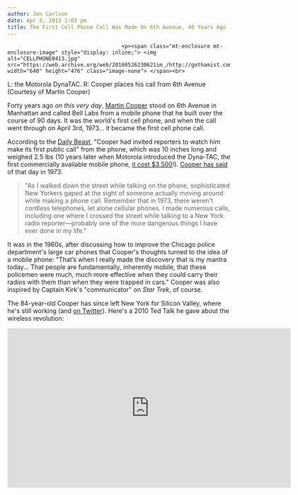 ```yaml
---
author: Jen Carlson
date: Apr 3, 2013 1:03 pm
title: The First Cell Phone Call Was Made On 6th Avenue, 40 Years Ago
---
```


	
										<p><span class="mt-enclosure mt-enclosure-image" style="display: inline;"> <img alt="CELLPHONE0413.jpg" src="https://web.archive.org/web/20160526230621im_/http://gothamist.com/attachments/arts_jen/CELLPHONE0413.jpg" width="640" height="476" class="image-none"> </span><br>
<span class="photo_caption">L: the Motorola DynaTAC. R: Cooper places his call from 6th Avenue (Courtesy of Martin Cooper)</span></p>

<p>Forty years ago <em>on this very day</em>, <a href="https://web.archive.org/web/20160526230621/http://www.wired.com/magazine/2010/08/ff_prototypes/6/">Martin Cooper</a> stood on 6th Avenue in Manhattan and called Bell Labs from a mobile phone that he built over the course of 90 days. It was the world&apos;s first cell phone, and when the call went through on April 3rd, 1973... it became the first cell phone call.</p>

<p>According to the <a href="https://web.archive.org/web/20160526230621/http://www.thedailybeast.com/articles/2013/04/03/the-cell-phone-turns-40-remembering-martin-cooper-s-historic-call.html">Daily Beast</a>, &quot;Cooper had invited reporters to watch him make its first public call&quot; from the phone, which was 10 inches long and weighed 2.5 lbs (10 years later when Motorola introduced the Dyna-TAC, the first commercially available mobile phone, <a href="https://web.archive.org/web/20160526230621/http://www.dailymail.co.uk/sciencetech/article-1373272/The-day-Martin-Cooper-took-mobile-phone-public-leaving-New-Yorkers-bemused-bewildered.html">it cost $3,500</a>!). <a href="https://web.archive.org/web/20160526230621/http://inventors.about.com/cs/inventorsalphabet/a/martin_cooper.htm">Cooper has said</a> of that day in 1973:</p><blockquote>&quot;As I walked down the street while talking on the phone, sophisticated New Yorkers gaped at the sight of someone actually moving around while making a phone call. Remember that in 1973, there weren&apos;t cordless telephones, let alone cellular phones. I made numerous calls, including one where I crossed the street while talking to a New York radio reporter&#x2014;probably one of the more dangerous things I have ever done in my life.&quot;</blockquote>It was in the 1960s, after discussing how to improve the Chicago police department&apos;s large car phones that Cooper&apos;s thoughts turned to the idea of a mobile phone: &quot;That&#x2019;s when I really made the discovery that is my mantra today... That people are fundamentally, inherently mobile, that these policemen were much, much more effective when they could carry their radios with them than when they were trapped in cars.&quot; Cooper was also inspired by Captain Kirk&apos;s &quot;communicator&quot; on <em>Star Trek</em>, of course.<p></p>

<p>The 84-year-old Cooper has since left New York for Silicon Valley, where he&apos;s still working (and <a href="https://web.archive.org/web/20160526230621/https://twitter.com/MartyMobile">on Twitter</a>). Here&apos;s a 2010 Ted Talk he gave about the wireless revolution: </p>

<p><iframe width="640" height="360" src="https://web.archive.org/web/20160526230621if_/http://www.youtube-nocookie.com/embed/nKI_7f8EGfg" frameborder="0" allowfullscreen></iframe></p>					
										
									
				